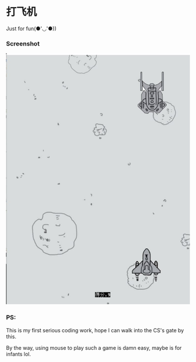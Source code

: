 # 打飞机
Just for fun(●'◡'●))

### Screenshot
![](https://github.com/peiyusi/game/raw/master/Screenshot.JPG)<br>

### PS: 
This is my first serious coding work, hope I can walk into the CS's gate by this.
 
By the way, using mouse to play such a game is damn easy, maybe is for infants lol.
